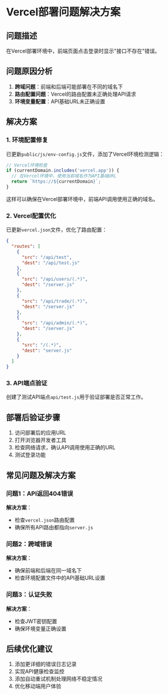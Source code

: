 # Vercel部署问题解决方案

## 问题描述
在Vercel部署环境中，前端页面点击登录时显示"接口不存在"错误。

## 问题原因分析
1. **跨域问题**：前端和后端可能部署在不同的域名下
2. **路由配置问题**：Vercel的路由配置未正确处理API请求
3. **环境变量配置**：API基础URL未正确设置

## 解决方案

### 1. 环境配置修复
已更新`public/js/env-config.js`文件，添加了Vercel环境检测逻辑：

```javascript
// Vercel环境检查
if (currentDomain.includes('vercel.app')) {
  // 在Vercel环境中，使用当前域名作为API基础URL
  return `https://${currentDomain}`;
}
```

这样可以确保在Vercel部署环境中，前端API调用使用正确的域名。

### 2. Vercel配置优化
已更新`vercel.json`文件，优化了路由配置：

```json
{
  "routes": [
    {
      "src": "/api/test",
      "dest": "/api/test.js"
    },
    {
      "src": "/api/users/(.*)",
      "dest": "/server.js"
    },
    {
      "src": "/api/trade/(.*)",
      "dest": "/server.js"
    },
    {
      "src": "/api/admin/(.*)",
      "dest": "/server.js"
    },
    {
      "src": "/(.*)",
      "dest": "server.js"
    }
  ]
}
```

### 3. API端点验证
创建了测试API端点`api/test.js`用于验证部署是否正常工作。

## 部署后验证步骤

1. 访问部署后的应用URL
2. 打开浏览器开发者工具
3. 检查网络请求，确认API调用使用正确的URL
4. 测试登录功能

## 常见问题及解决方案

### 问题1：API返回404错误
**解决方案**：
- 检查`vercel.json`路由配置
- 确保所有API路由都指向`server.js`

### 问题2：跨域错误
**解决方案**：
- 确保前端和后端在同一域名下
- 检查环境配置文件中的API基础URL设置

### 问题3：认证失败
**解决方案**：
- 检查JWT密钥配置
- 确保环境变量正确设置

## 后续优化建议

1. 添加更详细的错误日志记录
2. 实现API健康检查监控
3. 添加自动重试机制处理网络不稳定情况
4. 优化移动端用户体验